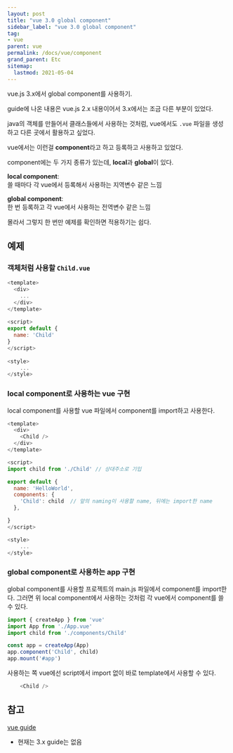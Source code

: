```yaml
---
layout: post
title: "vue 3.0 global component"
sidebar_label: "vue 3.0 global component"
tag:
- vue
parent: vue
permalink: /docs/vue/component
grand_parent: Etc
sitemap:
  lastmod: 2021-05-04
---
```


vue.js 3.x에서 global component를 사용하기.  

guide에 나온 내용은 vue.js 2.x 내용이어서 3.x에서는 조금 다른 부분이 있었다.  

java의 객체를 만들어서 클래스들에서 사용하는 것처럼, vue에서도 `.vue` 파일을 생성하고 다른 곳에서 활용하고 싶었다.  

vue에서는 이런걸 **component**라고 하고 등록하고 사용하고 있었다.

component에는 두 가지 종류가 있는데, **local**과 **global**이 있다.  

**local component**:  
쓸 때마다 각 vue에서 등록해서 사용하는 지역변수 같은 느낌

**global component**:  
한 번 등록하고 각 vue에서 사용하는 전역변수 같은 느낌

몰라서 그렇지 한 번만 예제를 확인하면 적용하기는 쉽다.

## 예제

### 객체처럼 사용할 `Child.vue`

```javascript
<template>
  <div>
    ...
  </div>
</template>
 
<script>
export default {
  name: 'Child'
}
</script>
 
<style>
    ...
</style>
```

### local component로 사용하는 vue 구현

local component를 사용할 vue 파일에서 component를 import하고 사용한다.

```javascript
<template>
  <div>
    <Child />
  </div>
</template>

<script>
import child from './Child' // 상대주소로 기입

export default {
  name: 'HelloWorld',
  components: {
    'Child': child  // 앞의 naming이 사용할 name, 뒤에는 import한 name
  },

}
</script>

<style>
    ...
</style>
```

### global component로 사용하는 app 구현

global component를 사용할 프로젝트의 main.js 파일에서 component를 import한다.
그러면 위 local component에서 사용하는 것처럼 각 vue에서 component를 쓸 수 있다.  

```javascript
import { createApp } from 'vue'
import App from './App.vue'
import child from './components/Child'

const app = createApp(App)
app.component('Child', child)
app.mount('#app')
```

사용하는 쪽 vue에선 script에서 import 없이 바로 template에서 사용할 수 있다.

```javascript
    <Child />
```

## 참고

[vue guide](https://kr.vuejs.org/v2/guide/components.html#%EC%A7%80%EC%97%AD-%EB%93%B1%EB%A1%9D)
- 현재는 3.x guide는 없음